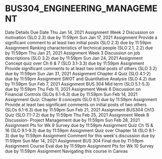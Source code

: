 # BUS304_ENGINEERING_MANAGEMENT
 
Date				                     Details									                                                                         Due Date
Thu Jan 14, 2021	Assignment 	Week 2 Discussion on motivation (SLO 2.3)					                                           due by 11:59pm
Sun Jan 17, 2021	Assignment 	Provide a significant comment to at least two initial posts (SLO 2.3)			                 due by 11:59pm
		               Assignment 	Ranking characteristics of technical people (SLO 2.1, 2.2)				                           due by 11:59pm
Thu Jan 21, 2021	Assignment 	Week 3 Discussion on job descriptions (SLO 3.2)					                                     due by 11:59pm
Sun Jan 24, 2021	Assignment 	Concept quiz over Ch 6 & 7 (SLO 3.1-3.3)					                                  	         due by 11:59pm
		               Assignment 	Provide significant comments to at least two initial posts of others (SLO 3.2)		         due by 11:59pm
Sun Jan 31, 2021	Assignment 	Chapter 4 Quiz (SLO 4.1-2)							                                                        due by 11:59pm
		               Assignment 	SWOT and Quantitative Analysis (SLO 4.2)					                                            due by 11:59pm
Sun Feb 7, 2021	 Assignment 	BUS 304 Mid term (SLO 5.1-5.3)							                                                    due by 11:59pm
Thu Feb 11, 2021	Assignment 	Week 6 Discussion on Financial Controls (SLOs 6.1-6.3)				                               due by 11:59pm
Sun Feb 14, 2021	Assignment 	Quiz: Chapter 8 concepts (SLO 6.1)						                                                 due by 11:59pm
		               Assignment 	Provide at least two significant comments on initial posts of two others (SLOs 6.1-6.3)	 due by 11:59pm
Sun Feb 21, 2021	Assignment 	BUS304 Ch13 Quiz (SLO 7.1-7.2)							                                                    due by 11:59pm
Thu Feb 25, 2021	Assignment 	Week 8 Discussion- Project Management						                                              due by 11:59pm
Sun Feb 28, 2021	Assignment 	Pts for Wk 9 Survey								                                                              due by 11:59pm
                 Assignment 	Quiz Ch 15 & 16 (SLO 9.1-9.3)							                                                     due by 11:59pm
                 Assignment 	Quiz over Chapter 14 (SLO 8.1-3)						                                                   due by 11:59pm
                 Assignment	 Comment for this week's discussion						                                                 due by 11:59pm
Sun Mar 14, 2021	Assignment 	BUS 304 Final								                                                                    due by 11:59pm
                 Assignment 	Course Eval							                                                                      	due by 11:59pm
                 Assignment 	Pts for Wk 10 Survey								                                                             due by 11:59pm
                 Assignment 	Navigating this course in Canvas	
